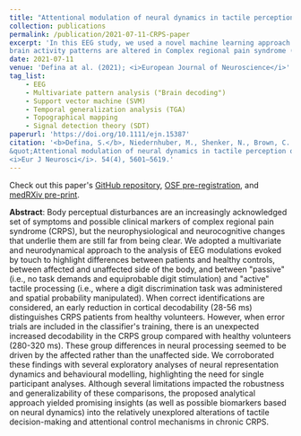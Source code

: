 ```yaml
---
title: "Attentional modulation of neural dynamics in tactile perception of complex regional pain syndrome patients"
collection: publications
permalink: /publication/2021-07-11-CRPS-paper
excerpt: 'In this EEG study, we used a novel machine learning approach to map how (i.e., where and when) 
brain activity patterns are altered in Complex regional pain syndrome (CRPS)'
date: 2021-07-11
venue: 'Defina at al. (2021); <i>European Journal of Neuroscience</i>'
tag_list:
    - EEG
    - Multivariate pattern analysis ("Brain decoding")
    - Support vector machine (SVM)
    - Temporal generalization analysis (TGA)
    - Topographical mapping
    - Signal detection theory (SDT)
paperurl: 'https://doi.org/10.1111/ejn.15387'
citation: '<b>Defina, S.</b>, Niedernhuber, M., Shenker, N., Brown, C. A., & Bekinschtein, T. A. (2021). 
&quot;Attentional modulation of neural dynamics in tactile perception of complex regional pain syndrome patients.&quot; 
<i>Eur J Neurosci</i>. 54(4), 5601–5619.'
---
```


Check out this paper's [GitHub repository](https://github.com/SereDef/CRPS-decoding-behavioral-modeling), 
[OSF pre-registration](https://osf.io/rmhsb), and
[medRXiv pre-print](https://www.medrxiv.org/content/10.1101/2020.10.14.20212464v2.full).


**Abstract**:
Body perceptual disturbances are an increasingly acknowledged set of symptoms and possible clinical markers of complex 
regional pain syndrome (CRPS), but the neurophysiological and neurocognitive changes that underlie them are still far 
from being clear. We adopted a multivariate and neurodynamical approach to the analysis of EEG modulations evoked by 
touch to highlight differences between patients and healthy controls, between affected and unaffected side of the body, 
and between "passive" (i.e., no task demands and equiprobable digit stimulation) and "active" tactile processing (i.e., 
where a digit discrimination task was administered and spatial probability manipulated). When correct identifications 
are considered, an early reduction in cortical decodability (28-56 ms) distinguishes CRPS patients from healthy 
volunteers. However, when error trials are included in the classifier's training, there is an unexpected increased 
decodability in the CRPS group compared with healthy volunteers (280-320 ms). These group differences in neural 
processing seemed to be driven by the affected rather than the unaffected side. We corroborated these findings with 
several exploratory analyses of neural representation dynamics and behavioural modelling, highlighting the need for 
single participant analyses. Although several limitations impacted the robustness and generalizability of these comparisons, 
the proposed analytical approach yielded promising insights (as well as possible biomarkers based on neural dynamics) 
into the relatively unexplored alterations of tactile decision-making and attentional control mechanisms in chronic CRPS.
